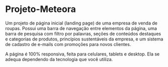 # Projeto-Meteora
Um projeto de página inicial (landing page) de uma empresa de venda de roupas. Possui uma barra de navegação entre elementos da página, uma barra de pesquisa com filtro por palavras, seções de conteúdos destaques e categorias de produtos, princípios sustentáveis da empresa, e um sistema de cadastro de e-mails com promoções para novos clientes.

A página é 100% responsiva, feita para celulares, tablets e desktop. Ela se adequa dependendo da tecnologia que você utiliza.
